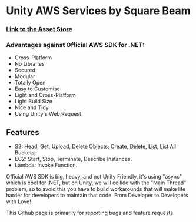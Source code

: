 # Unity AWS Services by Square Beam
### [Link to the Asset Store](https://assetstore.unity.com/packages/tools/network/aws-sdk-by-square-beam-184958)
### Advantages against Official AWS SDK for .NET:
- Cross-Platform
- No Libraries
- Secured
- Modular
- Totally Open
- Easy to Customise
- Light and Cross-Platform
- Light Build Size
- Nice and Tidy
- Using Unity's Web Request

## Features
- S3: Head, Get, Upload, Delete Objects; Create, Delete, List, List All Buckets; 
- EC2: Start, Stop, Terminate, Describe Instances.
- Lambda: Invoke Function.


Official AWS SDK is big, heavy, and not Unity Friendly, it's using "async" which is cool for .NET, but on Unity, we will collide with the "Main Thread" problem, so to avoid this you have to build workarounds that will make life harder for developers to maintain that code.
From Developer to Developers with Love!

This Github page is primarily for reporting bugs and feature requests.


